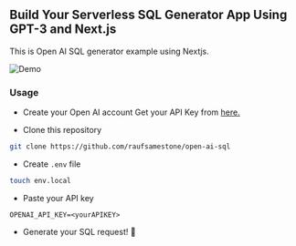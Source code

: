## Build Your Serverless SQL Generator App Using GPT-3 and Next.js

This is Open AI SQL generator example using Nextjs.

![Demo](https://res.cloudinary.com/raufsamestone/image/upload/v1645376610/blog-contents/open-ai-sql/mde55vrtjxe8peqaclbf.png)

### Usage

- Create your Open AI account Get your API Key from [here.](https://beta.openai.com/)

- Clone this repository

```bash
git clone https://github.com/raufsamestone/open-ai-sql
```

- Create `.env` file

```bash
touch env.local
```

- Paste your API key

```env
OPENAI_API_KEY=<yourAPIKEY>
```

- Generate your SQL request! 🎉


